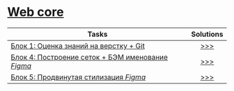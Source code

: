 # [Web core](https://gist.github.com/jm-program/593a28b5d609c1594d6d90dc228241ab)

|Tasks|Solutions|
|-|:-:|
| [Блок 1: Оценка знаний на верстку + Git](https://github.com/jm-program/css-task) | [>>>](https://sanirouke.github.io/JavaMentor/Section1/Block1/) |
| [Блок 4: Построение сеток + БЭМ именование *Figma*](https://www.figma.com/file/bZw1N2Q11xjRlRZWgpN74I/Block4) | [>>>](https://sanirouke.github.io/JavaMentor/Section1/Block4/) |
| [Блок 5: Продвинутая стилизация *Figma*](https://www.figma.com/file/VcovJdfnWZ8phhsqbAUIBr/Block-5-task?node-id=0%3A2186) | [>>>](https://sanirouke.github.io/JavaMentor/Section1/Block5/) |
